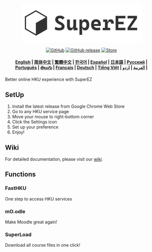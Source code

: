 <p align="center">
    <br>
    <img src="https://github.com/EZ-HKU/SuperEZ/raw/main/images/logowithtext.png" width="400"/>
    <br>
</p>

<p align="center">
    <a href="https://github.com/EZ-HKU/SuperEZ/blob/main/LICENSE"><img alt="GitHub" src="https://img.shields.io/badge/LICENSE-GPL-blue"></a>
    <a href="https://github.com/EZ-HKU/SuperEZ/releases"><img alt="GitHub release" src="https://img.shields.io/badge/release-latest-green"></a>
    <a href="https://chromewebstore.google.com/detail/superez/jioahfpcicbofijpaoflhlgpkaacchka"><img alt="Store" src="https://img.shields.io/badge/extension store-download-red"></a>
</p>

<h4 align="center">
    <p>
        <a href="https://github.com/EZ-HKU/SuperEZ/">English</a> |
        <a href="https://github.com/EZ-HKU/SuperEZ/blob/main/mlp/README_zh-hans.md">简体中文</a> |
        <a href="https://github.com/EZ-HKU/SuperEZ/blob/main/mlp/README_zh-hant.md">繁體中文</a> |
        <a href="https://github.com/EZ-HKU/SuperEZ/blob/main/mlp/README_ko.md">한국어</a> |
        <a href="https://github.com/EZ-HKU/SuperEZ/blob/main/mlp/README_es.md">Español</a> |
        <a href="https://github.com/EZ-HKU/SuperEZ/blob/main/mlp/README_ja.md">日本語</a> |
        <a href="https://github.com/EZ-HKU/SuperEZ/blob/main/mlp/README_ru.md">Русский</a> |
        <a href="https://github.com/EZ-HKU/SuperEZ/blob/main/mlp/README_pt-br.md">Рortuguês</a> |
        <a href="https://github.com/EZ-HKU/SuperEZ/blob/main/mlp/README_te.md">తెలుగు</a> |
        <a href="https://github.com/EZ-HKU/SuperEZ/blob/main/mlp/README_fr.md">Français</a> |
        <a href="https://github.com/EZ-HKU/SuperEZ/blob/main/mlp/README_de.md">Deutsch</a> |
        <a href="https://github.com/EZ-HKU/SuperEZ/blob/main/mlp/README_vi.md">Tiếng Việt</a> |
        <a href="https://github.com/EZ-HKU/SuperEZ/blob/main/mlp/README_ar.md">العربية</a> |
        <a href="https://github.com/EZ-HKU/SuperEZ/blob/main/mlp/README_ur.md">اردو</a> |
    </p>
</h4>
Better online HKU experience with SuperEZ

## SetUp
1. Install the latest release from Google Chrome Web Store
2. Go to any HKU service page
3. Move your mouse to right-bottom corner
4. Click the Settings icon
5. Set up your preference
6. Enjoy!
   
## Wiki
For detailed documentation, please visit our [wiki](https://github.com/EZ-HKU/SuperEZ/wiki).

## Functions
### FastHKU
One step to access HKU services
### mO.odle
Make Moodle great again!
### SuperLoad
Download all course files in one click!